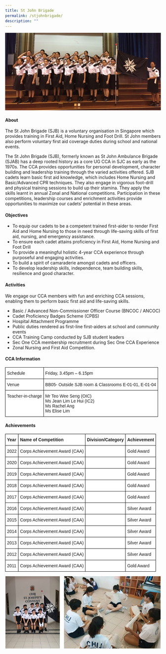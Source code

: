 ```yaml
---
title: St John Brigade
permalink: /stjohnbrigade/
description: ""
---
```

![](/images/CCA/Uniformed%20Groups/St%20John%20Brigade/S1.jpg)

#### **About**


The St John Brigade (SJB) is a voluntary organisation in Singapore which provides training in First Aid, Home Nursing and Foot Drill. St John members also perform voluntary first aid coverage duties during school and national events.

  

The St John Brigade (SJB), formerly known as St John Ambulance Brigade (SJAB) has a deep rooted history as a core UG CCA in SJC as early as the 1970s. The CCA provides opportunities for personal development, character building and leadership training through the varied activities offered. SJB cadets learn basic first aid knowledge, which includes Home Nursing and Basic/Advanced CPR techniques. They also engage in vigorous foot-drill and physical training sessions to build up their stamina. They apply the skills learnt in annual Zonal and National competitions. Participation in these competitions, leadership courses and enrichment activities provide opportunities to maximize our cadets’ potential in these areas.

#### **Objectives**


*   To equip our cadets to be a competent trained first-aider to render First Aid and Home Nursing to those in need through life-saving skills of first aid, nursing, and emergency assistance.
*   To ensure each cadet attains proficiency in First Aid, Home Nursing and Foot Drill
*   To provide a meaningful holistic 4-year CCA experience through purposeful and engaging activities.
*   To build a spirit of camaraderie amongst cadets and officers.
*   To develop leadership skills, independence, team building skills, resilience and good character.

#### **Activities**


We engage our CCA members with fun and enriching CCA sessions, enabling them to perform basic first aid and life-saving skills.

*   Basic / Advanced Non-Commissioner Officer Course (BNCOC / ANCOC)
*   Cadet Proficiency Badges Scheme (CPBS)
*   Hospital Attachment Programme
*   Public duties rendered as first-line first-aiders at school and community events
*   CCA Training Camp conducted by SJB student leaders
*   Sec One CCA membership recruitment during Sec One CCA Experience
*   Zonal Nursing and First Aid Competition.

#### **CCA Information**


<style type="text/css">
.tg  {border-collapse:collapse;border-spacing:0;}
.tg td{border-color:black;border-style:solid;border-width:1px;font-family:Arial, sans-serif;font-size:14px;
  overflow:hidden;padding:10px 5px;word-break:normal;}
.tg th{border-color:black;border-style:solid;border-width:1px;font-family:Arial, sans-serif;font-size:14px;
  font-weight:normal;overflow:hidden;padding:10px 5px;word-break:normal;}
.tg .tg-ktyi{background-color:#FFF;text-align:left;vertical-align:top}
</style>
<table class="tg">
<thead>
  <tr>
    <th class="tg-ktyi">Schedule</th>
    <th class="tg-ktyi">Friday, 3.45pm – 6.15pm</th>
  </tr>
</thead>
<tbody>
  <tr>
    <td class="tg-ktyi"><span style="background-color:initial">Venue</span><br></td>
    <td class="tg-ktyi">BB05- Outside SJB room &amp; Classrooms E-01-01, E-01-04</td>
  </tr>
  <tr>
    <td class="tg-ktyi">Teacher-in-charge</td>
    <td class="tg-ktyi">Mr Teo Wee Seng (OIC)<br>Ms Jean Lim Le Hui (IC2)<br>Ms Rachel Ang<br>Ms Elise Lim</td>
  </tr>
</tbody>
</table>

#### **Achievements**


<style type="text/css">
.tg  {border-collapse:collapse;border-spacing:0;}
.tg td{border-color:black;border-style:solid;border-width:1px;font-family:Arial, sans-serif;font-size:14px;
  overflow:hidden;padding:10px 5px;word-break:normal;}
.tg th{border-color:black;border-style:solid;border-width:1px;font-family:Arial, sans-serif;font-size:14px;
  font-weight:normal;overflow:hidden;padding:10px 5px;word-break:normal;}
.tg .tg-dgl5{background-color:#FFF;font-weight:bold;text-align:left;vertical-align:top}
.tg .tg-zr06{background-color:#FFF;text-align:left;vertical-align:middle}
.tg .tg-ktyi{background-color:#FFF;text-align:left;vertical-align:top}
</style>
<table class="tg">
<thead>
  <tr>
    <th class="tg-dgl5">Year<br></th>
    <th class="tg-dgl5">Name of Competition<br></th>
    <th class="tg-dgl5">Division/Category<br></th>
    <th class="tg-dgl5">Achievement<br></th>
  </tr>
</thead>
<tbody>
    <tr>
    <td class="tg-zr06">2022<br></td>
    <td class="tg-zr06">Corps Achievement Award (CAA)<br></td>
    <td class="tg-ktyi"></td>
    <td class="tg-ktyi">Gold Award<br></td>
  </tr>
  <tr></tr><tr>
    <td class="tg-zr06">2020<br></td>
    <td class="tg-zr06">Corps Achievement Award (CAA)<br></td>
    <td class="tg-ktyi"></td>
    <td class="tg-ktyi">Gold Award<br></td>
  </tr>
  <tr>
    <td class="tg-zr06">2019<br></td>
    <td class="tg-zr06">Corps Achievement Award (CAA)<br></td>
    <td class="tg-ktyi"></td>
    <td class="tg-ktyi">Gold Award<br></td>
  </tr>
  <tr>
    <td class="tg-zr06">2018<br></td>
    <td class="tg-zr06">Corps Achievement Award (CAA)<br></td>
    <td class="tg-ktyi"></td>
    <td class="tg-ktyi">Gold Award<br></td>
  </tr>
  <tr>
    <td class="tg-zr06">2017<br></td>
    <td class="tg-zr06">Corps Achievement Award (CAA)<br></td>
    <td class="tg-ktyi"></td>
    <td class="tg-ktyi">Gold Award<br></td>
  </tr>
  <tr>
    <td class="tg-zr06">2016<br></td>
    <td class="tg-zr06">Corps Achievement Award (CAA)<br></td>
    <td class="tg-ktyi"></td>
    <td class="tg-zr06">Silver Award<br></td>
  </tr>
  <tr>
    <td class="tg-zr06">2015<br></td>
    <td class="tg-zr06">Corps Achievement Award (CAA)<br></td>
    <td class="tg-ktyi"></td>
    <td class="tg-zr06">Silver Award<br></td>
  </tr>
  <tr>
    <td class="tg-zr06">2014<br></td>
    <td class="tg-zr06">Corps Achievement Award (CAA)<br></td>
    <td class="tg-ktyi"></td>
    <td class="tg-zr06">Silver Award<br></td>
  </tr>
  <tr>
    <td class="tg-zr06">2013<br></td>
    <td class="tg-zr06">Corps Achievement Award (CAA)<br></td>
    <td class="tg-ktyi"></td>
    <td class="tg-zr06">Silver Award<br></td>
  </tr>
  <tr>
    <td class="tg-zr06">2012<br></td>
    <td class="tg-zr06">Corps Achievement Award (CAA)<br></td>
    <td class="tg-ktyi"></td>
    <td class="tg-zr06">Silver Award<br></td>
  </tr>
  <tr>
    <td class="tg-zr06">2011<br></td>
    <td class="tg-zr06">Corps Achievement Award (CAA)<br></td>
    <td class="tg-ktyi"></td>
    <td class="tg-ktyi">Gold Award</td>
  </tr>
</tbody>
</table>

![](/images/CCA/Uniformed%20Groups/St%20John%20Brigade/S2.png)